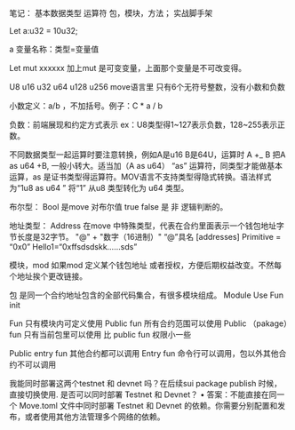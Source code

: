 笔记：
基本数据类型
运算符
包，模块，方法；
实战脚手架





Let a:u32 = 10u32;

a 变量名称：类型=变量值

Let mut  xxxxxx 加上mut  是可变变量，上面那个变量是不可改变得。

U8 u16 u32 u64 u128 u256
move语言里 只有6个无符号整数，没有小数和负数


小数定义：a/b ，不加括号。例子：C * a  /  b

负数：前端展现和约定方式表示
ex：U8类型得1~127表示负数，128~255表示正数。

不同数据类型一起运算时要注意转换，例如A是u16  B是64U，运算时 A +_ B  把A as u64 +B, 一般小转大。适当加（A as u64）
“as” 运算符，同类型才能做基本运算，as 是证书类型得运算符。MOV语言不支持类型得隐式转换。语法样式为“1u8 as u64 ”  将“1” 从u8 类型转化为 u64  类型。




布尔型：
Bool 是move 对布尔值 true false 是 非 逻辑判断的。


地址类型：
Address 在move 中特殊类型，代表在合约里面表示一个钱包地址字节长度是32字节。
"@" + "数字（16进制）"
“@”具名
[addresses]
Primitive = “0x0”
Hello1=“0xffsdsdskk……sds”

模块，mod  如果mod 定义某个钱包地址 或者授权，方便后期权益改变。不然每个地址挨个更改链接。

包  是同一个合约地址包含的全部代码集合，有很多模块组成。
Module 
Use
Fun init 


Fun  只有模块内可定义使用
Public fun 所有合约范围可以使用
Public （pakage）fun 只有当前包里可以使用 比 public fun 权限小一些

Public entry fun  其他合约都可以调用
Entry fun  命令行可以调用，包以外其他合约不可以调用


我能同时部署这两个testnet  和 devnet 吗？在后续sui package publish 时候，直接切换使用.
是否可以同时部署 Testnet 和 Devnet？ • 
答案：不能直接在同一个 Move.toml 文件中同时部署 Testnet 和 Devnet 的依赖。你需要分别配置和发布，或者使用其他方法管理多个网络的依赖。